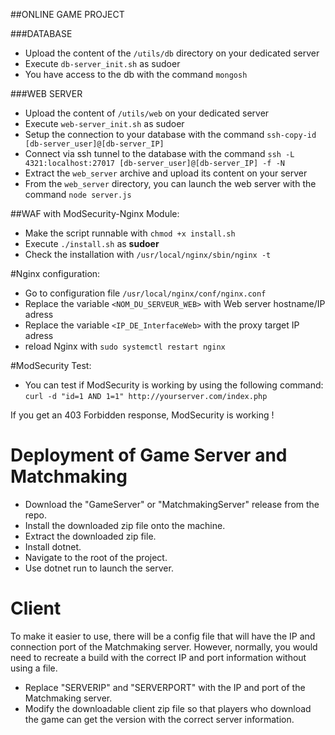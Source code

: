 ##ONLINE GAME PROJECT

###DATABASE

- Upload the content of the `/utils/db` directory on your dedicated server
- Execute `db-server_init.sh` as sudoer
- You have access to the db with the command `mongosh`

###WEB SERVER

- Upload the content of `/utils/web` on your dedicated server
- Execute `web-server_init.sh` as sudoer
- Setup the connection to your database with the command `ssh-copy-id [db-server_user]@[db-server_IP]`
- Connect via ssh tunnel to the database with the command `ssh -L 4321:localhost:27017 [db-server_user]@[db-server_IP] -f -N`
- Extract the `web_server` archive and upload its content on your server
- From the `web_server` directory, you can launch the web server with the command `node server.js`

##WAF with ModSecurity-Nginx Module:

- Make the script runnable with `chmod +x install.sh`
- Execute `./install.sh` as **sudoer**
- Check the installation with `/usr/local/nginx/sbin/nginx -t`

#Nginx configuration:

- Go to configuration file `/usr/local/nginx/conf/nginx.conf`
- Replace the variable `<NOM_DU_SERVEUR_WEB>` with Web server hostname/IP adress
- Replace the variable `<IP_DE_InterfaceWeb>` with the proxy target IP adress
- reload Nginx with `sudo systemctl restart nginx`

#ModSecurity Test:

- You can test if ModSecurity is working by using the following command:
  `curl -d "id=1 AND 1=1" http://yourserver.com/index.php`

If you get an 403 Forbidden response, ModSecurity is working !

# Deployment of Game Server and Matchmaking

- Download the "GameServer" or "MatchmakingServer" release from the repo.
- Install the downloaded zip file onto the machine.
- Extract the downloaded zip file.
- Install dotnet.
- Navigate to the root of the project.
- Use dotnet run to launch the server.

# Client

To make it easier to use, there will be a config file that will have the IP and connection port of the Matchmaking server. However, normally, you would need to recreate a build with the correct IP and port information without using a file.
- Replace "SERVERIP" and "SERVERPORT" with the IP and port of the Matchmaking server.
- Modify the downloadable client zip file so that players who download the game can get the version with the correct server information.